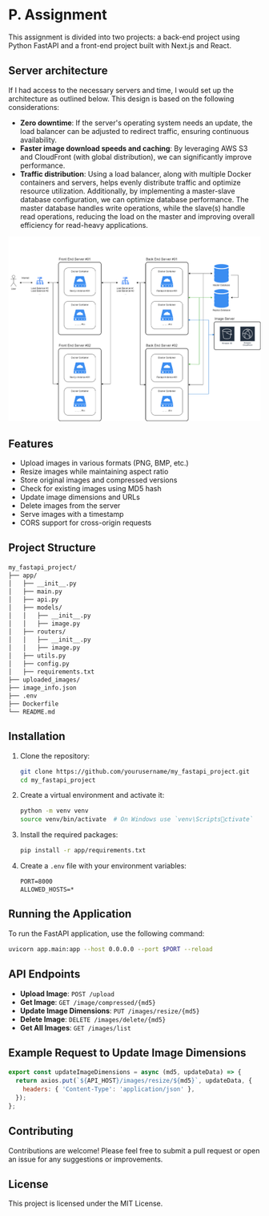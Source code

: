 # P. Assignment

This assignment is divided into two projects: a back-end project using Python FastAPI and a front-end project built with Next.js and React.

## Server architecture

If I had access to the necessary servers and time, I would set up the architecture as outlined below. This design is based on the following considerations:

- **Zero downtime**: If the server's operating system needs an update, the load balancer can be adjusted to redirect traffic, ensuring continuous availability.
- **Faster image download speeds and caching**: By leveraging AWS S3 and CloudFront (with global distribution), we can significantly improve performance.
- **Traffic distribution**: Using a load balancer, along with multiple Docker containers and servers, helps evenly distribute traffic and optimize resource utilization. Additionally, by implementing a master-slave database configuration, we can optimize database performance. The master database handles write operations, while the slave(s) handle read operations, reducing the load on the master and improving overall efficiency for read-heavy applications.

![Server architecture](server-architecture.drawio.png)

## Features

- Upload images in various formats (PNG, BMP, etc.)
- Resize images while maintaining aspect ratio
- Store original images and compressed versions
- Check for existing images using MD5 hash
- Update image dimensions and URLs
- Delete images from the server
- Serve images with a timestamp
- CORS support for cross-origin requests

## Project Structure

```
my_fastapi_project/
├── app/
│   ├── __init__.py
│   ├── main.py
│   ├── api.py
│   ├── models/
│   │   ├── __init__.py
│   │   ├── image.py
│   ├── routers/
│   │   ├── __init__.py
│   │   ├── image.py
│   ├── utils.py
│   ├── config.py
│   ├── requirements.txt
├── uploaded_images/
├── image_info.json
├── .env
├── Dockerfile
└── README.md
```

## Installation

1. Clone the repository:
   ```bash
   git clone https://github.com/yourusername/my_fastapi_project.git
   cd my_fastapi_project
   ```

2. Create a virtual environment and activate it:
   ```bash
   python -m venv venv
   source venv/bin/activate  # On Windows use `venv\Scriptsctivate`
   ```

3. Install the required packages:
   ```bash
   pip install -r app/requirements.txt
   ```

4. Create a `.env` file with your environment variables:
   ```plaintext
   PORT=8000
   ALLOWED_HOSTS=*
   ```

## Running the Application

To run the FastAPI application, use the following command:

```bash
uvicorn app.main:app --host 0.0.0.0 --port $PORT --reload
```

## API Endpoints

- **Upload Image**: `POST /upload`
- **Get Image**: `GET /image/compressed/{md5}`
- **Update Image Dimensions**: `PUT /images/resize/{md5}`
- **Delete Image**: `DELETE /images/delete/{md5}`
- **Get All Images**: `GET /images/list`

## Example Request to Update Image Dimensions

```javascript
export const updateImageDimensions = async (md5, updateData) => {
  return axios.put(`${API_HOST}/images/resize/${md5}`, updateData, {
    headers: { 'Content-Type': 'application/json' },
  });
};
```

## Contributing

Contributions are welcome! Please feel free to submit a pull request or open an issue for any suggestions or improvements.

## License

This project is licensed under the MIT License.
